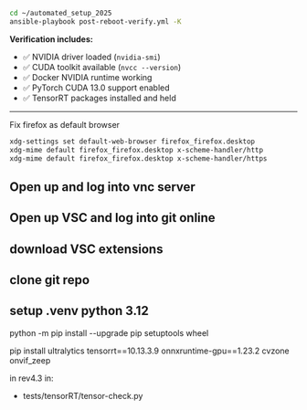 
```bash
cd ~/automated_setup_2025
ansible-playbook post-reboot-verify.yml -K
```

**Verification includes:**
- ✅ NVIDIA driver loaded (`nvidia-smi`)
- ✅ CUDA toolkit available (`nvcc --version`)
- ✅ Docker NVIDIA runtime working
- ✅ PyTorch CUDA 13.0 support enabled
- ✅ TensorRT packages installed and held

---

Fix firefox as default browser
```bash
xdg-settings set default-web-browser firefox_firefox.desktop
xdg-mime default firefox_firefox.desktop x-scheme-handler/http
xdg-mime default firefox_firefox.desktop x-scheme-handler/https
```

## Open up and log into vnc server

## Open up VSC and log into git online

## download VSC extensions

## clone git repo

## setup .venv python 3.12
python -m pip install --upgrade pip setuptools wheel

pip install ultralytics tensorrt==10.13.3.9 onnxruntime-gpu==1.23.2 cvzone onvif_zeep


in rev4.3 in:
- tests/tensorRT/tensor-check.py
